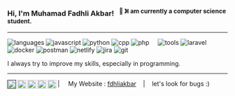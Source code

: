 ### Hi, I'm Muhamad Fadhli Akbar! &nbsp;&nbsp;<sup>👾 &#12299;I am currently a computer science student.</sup>

---

![languages](https://img.shields.io/static/v1?label=&message=languages:&color=111&style=flat-square)
![javascript](https://img.shields.io/static/v1?logo=javascript&label=&message=javascript&color=36465D&logoColor=AAA&style=flat-square)
![python](https://img.shields.io/static/v1?logo=python&label=&message=python&color=36465D&logoColor=AAA&style=flat-square)
![cpp](https://img.shields.io/static/v1?logo=cplusplus&label=&message=cpp&color=36465D&logoColor=AAA&style=flat-square&link=)
![php](https://img.shields.io/static/v1?logo=php&label=&message=php&color=36465D&logoColor=AAA&style=flat-square&link=)
&nbsp;&nbsp;&nbsp;
![tools](https://img.shields.io/static/v1?label=&message=tools:&color=111&style=flat-square)
![laravel](https://img.shields.io/static/v1?logo=laravel&label=&message=laravel&color=36465D&logoColor=AAA&style=flat-square)
![docker](https://img.shields.io/static/v1?logo=docker&label=&message=docker&color=36465D&logoColor=AAA&style=flat-square)
![postman](https://img.shields.io/static/v1?logo=postman&label=&message=postman&color=36465D&logoColor=AAA&style=flat-square)
![netlify](https://img.shields.io/static/v1?logo=netlify&label=&message=netlify&color=36465D&logoColor=AAA&style=flat-square)
![jira](https://img.shields.io/static/v1?logo=jira&label=&message=jira&color=36465D&logoColor=AAA&style=flat-square)
![git](https://img.shields.io/static/v1?logo=git&label=&message=git&color=36465D&logoColor=AAA&style=flat-square)
&nbsp;&nbsp;&nbsp;

<!-- ![github](https://img.shields.io/static/v1?label=&message=d&color=111&style=flat-square)
![github](https://img.shields.io/static/v1?logo=github&label=&message=github&color=111&logoColor=fff&style=flat-square) -->

I always try to improve my skills, especially in programming.

---

<!-- twitter, ig, quora, stack, reddit -->
<a href="">
  <img align="left" alt="Fadhli Akbar Twitter" width="20px" src="https://simpleicons.now.sh/stackoverflow/495f7e" />
</a>
<a href="https://moertel.codeproject.com/">
  <img align="left" alt="Fadhli Akbar codeproject" width="20px" src="https://simpleicons.now.sh/codeproject/495f7e" />
</a>
<a href="https://www.facebook.com/fdhliakbar/">
  <img align="left" alt="Fadhli Akbar Facebook" width="20px" src="https://simpleicons.now.sh/facebook/495f7e" />
</a>
<a href="https://www.reddit.com/user/Kyoreader">
  <img align="left" alt="Fadhl Akbar Reddit" width="20px" src="https://simpleicons.now.sh/reddit/495f7e" />
</a>
<a href="https://www.quora.com/profile/Fdhliakbar">
  <img align="left" alt="Fadhli Akbar Quora" width="20px" src="https://simpleicons.now.sh/quora/495f7e" />
</a>

| &nbsp;&nbsp;&nbsp; My Website : [fdhliakbar](https://fadhliakbar.netlify.app/) &nbsp;&nbsp;&nbsp;|&nbsp;&nbsp;&nbsp; let's look for bugs :)
